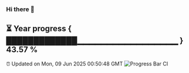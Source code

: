 ### Hi there 👋
⏳ Year progress { █████████████▁▁▁▁▁▁▁▁▁▁▁▁▁▁▁▁▁ } 43.57 %
---
⏰ Updated on Mon, 09 Jun 2025 00:50:48 GMT
![Progress Bar CI](https://github.com/Moyi321/Moyi321/workflows/Progress%20Bar%20CI/badge.svg)
